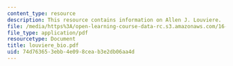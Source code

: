 ```yaml
---
content_type: resource
description: This resource contains information on Allen J. Louviere.
file: /media/https%3A/open-learning-course-data-rc.s3.amazonaws.com/16-885j-aircraft-systems-engineering-fall-2005/74d763653ebb4e098ceab3e2db06aa4d_louviere_bio.pdf
file_type: application/pdf
resourcetype: Document
title: louviere_bio.pdf
uid: 74d76365-3ebb-4e09-8cea-b3e2db06aa4d
---
```

